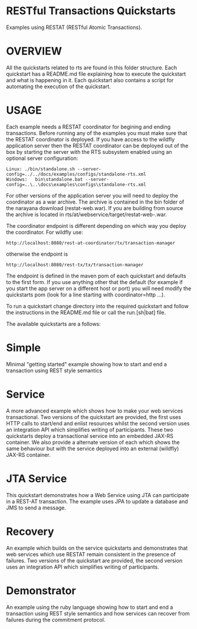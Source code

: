 RESTful Transactions Quickstarts
================================

Examples using RESTAT (RESTful Atomic Transactions).

OVERVIEW
========

All the quickstarts related to rts are found in this folder structure. Each quickstart has
a README.md file explaining how to execute the quickstart and what is happening in it. Each quickstart
also contains a script for automating the execution of the quickstart.

<a id="usage"></a>
USAGE
=====

Each example needs a RESTAT coordinator for begining and ending transactions. Before running any of the
examples you must make sure that the RESTAT coordinator is deployed. If you have access to the
wildfly application server then the RESTAT coordinator can be deployed out of the box by starting
the server with the RTS subsystem enabled using an optional server configuration:

    Linux: ./bin/standalone.sh --server-config=../../docs/examples/configs/standalone-rts.xml
    Windows:   bin\standalone.bat --server-config=..\..\docs\examples\configs\standalone-rts.xml

For other versions of the application server you will need to deploy the coordinator as a war archive.
The archive is contained in the bin folder of the narayana download (restat-web.war). If you are building
from source the archive is located in rts/at/webservice/target/restat-web-<version>.war.

The coordinator endpoint is different depending on which way you deploy the coordinator. For wildfly use:

    http://localhost:8080/rest-at-coordinator/tx/transaction-manager

otherwise the endpoint is

    http://localhost:8080/rest-tx/tx/transaction-manager

The endpoint is defined in the maven pom of each quickstart and defaults to the first form. If you use
anything other that the default (for example if you start the app server on a different host or port)
you will need modify the quickstarts pom (look for a line starting with <argument>coordinator=http ...).

To run a quickstart change directory into the required quickstart and follow the instructions in
the README.md file or call the run.[sh|bat] file.

The available quickstarts are a follows:


Simple
======

Minimal "getting started" example showing how to start and end a transaction using REST style semantics

Service
=======

A more advanced example which shows how to make your web services transactional. Two versions of the
quickstart are provided, the first uses HTTP calls to start/end and enlist resources whilst the second version
uses an integration API which simplifies writing of participants. These two quickstarts deploy a transactional
service into an embedded JAX-RS container. We also provide a alternate version of each which shows the same
behaviour but with the service deployed into an external (wildfly) JAX-RS container.


JTA Service
===========
This quickstart demonstrates how a Web Service using JTA can participate in a REST-AT transaction. The example uses JPA
to update a database and JMS to send a message.

Recovery
========

An example which builds on the service quickstarts and demonstrates that web services which use RESTAT
remain consistent in the presence of failures. Two versions of the quickstart are provided, the second
version uses an integration API which simplifies writing of participants.

Demonstrator
============

An example using the ruby language showing how to start and end a transaction using REST style semantics
and how services can recover from failures during the commitment protocol.

